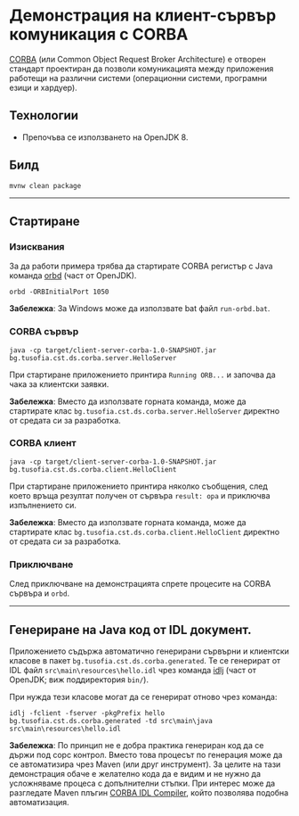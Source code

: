 # Демонстрация на клиент-сървър комуникация с CORBA

[CORBA](https://en.wikipedia.org/wiki/Common_Object_Request_Broker_Architecture) (или Common Object Request Broker Architecture) e отворен стандарт проектиран да позволи комуникацията между приложения работещи на различни системи (операционни системи, програмни езици и хардуер).

## Технологии
- Препочъва се използването на OpenJDK 8.

## Билд
```
mvnw clean package
```

---

## Стартиране

### Изисквания
За да работи примера трябва да стартирате CORBA регистър с Java команда [orbd](https://docs.oracle.com/javase/9/tools/orbd.htm#JSWOR714) (част от OpenJDK).
```
orbd -ORBInitialPort 1050
```
**Забележка**: За Windows може да използвате bat файл `run-orbd.bat`.
 
### CORBA сървър
```
java -cp target/client-server-corba-1.0-SNAPSHOT.jar bg.tusofia.cst.ds.corba.server.HelloServer
```
При стартиране приложението принтира `Running ORB...` и започва да чака за клиентски заявки. 

**Забележка**: Вместо да използвате горната команда, може да стартирате клас `bg.tusofia.cst.ds.corba.server.HelloServer` директно от средата си за разработка.

### CORBA клиент
```
java -cp target/client-server-corba-1.0-SNAPSHOT.jar bg.tusofia.cst.ds.corba.client.HelloClient
```
При стартиране приложението принтира няколко съобщения, след което връща резултат получен от сървъра `result: opa` и приключва изпълнението си.  

**Забележка**: Вместо да използвате горната команда, може да стартирате клас `bg.tusofia.cst.ds.corba.client.HelloClient` директно от средата си за разработка.

### Приключване
След приключване на демонстрацията спрете процесите на CORBA сървъра и `orbd`.

---

## Генериране на Java код от IDL документ.

Приложението съдържа автоматично генерирани сървърни и клиентски класове в пакет `bg.tusofia.cst.ds.corba.generated`. Те се генерират от IDL файл `src\main\resources\hello.idl` чрез команда [idlj](https://docs.oracle.com/javase/7/docs/technotes/tools/share/idlj.html) (част от OpenJDK; виж поддиректория `bin/`).

При нужда тези класове могат да се генерират отново чрез команда:
```
idlj -fclient -fserver -pkgPrefix hello bg.tusofia.cst.ds.corba.generated -td src\main\java src\main\resources\hello.idl
``` 

**Забележка**: По принцип не е добра практика генериран код да се държи под сорс контрол. Вместо това процесът по генерация може да се автоматизира чрез Maven (или друг инструмент). За целите на тази демонстрация обаче е желателно кода да е видим и не нужно да усложняваме процеса с допълнителни стъпки. При интерес може да разгледате Maven плъгин [CORBA IDL Compiler](https://www.mojohaus.org/idlj-maven-plugin/), който позволява подобна автоматизация.
